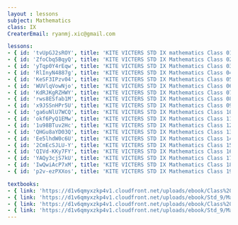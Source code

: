 ```yaml
--- 
layout : lessons 
subject: Mathematics
class: IX
CreaterEmail: ryanmj.xic@gmail.com

lessons: 
- { id: 'tvUpGJ2sROY', title: 'KITE VICTERS STD IX mathematics Class 01 (First Bell-ഫസ്റ്റ് ബെല്‍)' }
- { id: 'ZfoCbq5BqyQ', title: 'KITE VICTERS STD IX Mathematics Class 02 (First Bell-ഫസ്റ്റ് ബെല്‍)' }
- { id: 'yTqp0Y4rEqw', title: 'KITE VICTERS STD IX Mathematics Class 03 (First Bell-ഫസ്റ്റ് ബെല്‍)' }
- { id: 'RlInyN4887g', title: 'KITE VICTERS STD IX Mathematics Class 04 (First Bell-ഫസ്റ്റ് ബെല്‍)' }
- { id: 'KeSF3IPzv04', title: 'KITE VICTERS STD IX Mathematics Class 05 (First Bell-ഫസ്റ്റ് ബെല്‍)' }
- { id: 'WUVlqVowNjo', title: 'KITE VICTERS STD IX Mathematics Class 06 (First Bell-ഫസ്റ്റ് ബെല്‍)' }
- { id: 'KdRJKgRZHWY', title: 'KITE VICTERS STD IX Mathematics Class 07 (First Bell-ഫസ്റ്റ് ബെല്‍)' }
- { id: 'rws8ESfab1M', title: 'KITE VICTERS STD IX Mathematics Class 08 (First Bell-ഫസ്റ്റ് ബെല്‍)' }
- { id: 'x9JSSnHPr5U', title: 'KITE VICTERS STD IX Mathematics Class 09 (First Bell-ഫസ്റ്റ് ബെല്‍)' }
- { id: 'ga6uNlU7WCQ', title: 'KITE VICTERS STD IX Mathematics Class 10 (First Bell-ഫസ്റ്റ് ബെല്‍)' }
- { id: 'okf6PyQ1EMw', title: 'KITE VICTERS STD IX Mathematics Class 11 (First Bell-ഫസ്റ്റ് ബെല്‍)' }
- { id: '1u98BTuv2Hc', title: 'KITE VICTERS STD IX Mathematics Class 12 (First Bell-ഫസ്റ്റ് ബെല്‍)' }
- { id: 'QHGu8aYD03Q', title: 'KITE VICTERS STD IX Mathematics Class 13 (First Bell-ഫസ്റ്റ് ബെല്‍)' }
- { id: 'Ee5lhdW0c6U', title: 'KITE VICTERS STD IX Mathematics Class 14 (First Bell-ഫസ്റ്റ് ബെല്‍)' }
- { id: '2CmEcSJLU-Y', title: 'KITE VICTERS STD IX Mathematics Class 15 (First Bell-ഫസ്റ്റ് ബെല്‍)' }
- { id: 'QIVd-KKy7FY', title: 'KITE VICTERS STD IX Mathematics Class 16 (First Bell-ഫസ്റ്റ് ബെല്‍)' }
- { id: 'YAQy3cjS7kU', title: 'KITE VICTERS STD IX Mathematics Class 17 (First Bell-ഫസ്റ്റ് ബെല്‍)' }
- { id: 'IwQwiAcP7xM', title: 'KITE VICTERS STD IX Mathematics Class 18 (First Bell-ഫസ്റ്റ് ബെല്‍)' }
- { id: 'p2v-ezPXXos', title: 'KITE VICTERS STD IX Mathematics Class 19 (First Bell-ഫസ്റ്റ് ബെല്‍)' }

textbooks:
- { link: 'https://d1v6qmyxzkp4v1.cloudfront.net/uploads/ebook/Class%209/Maths_09_Eng_Part_01/Maths_09_Eng_Part_01.pdf', title: 'Mathematics Part -1' , medium: 'English' }
- { link: 'https://d1v6qmyxzkp4v1.cloudfront.net/uploads/ebook/Std_9/Maths-9(E)_Vol-2/Maths-9(E)_Vol-2.pdf', title: 'Mathematics Part -2' , medium: 'English' }
- { link: 'https://d1v6qmyxzkp4v1.cloudfront.net/uploads/ebook/Class%209/Maths_09_Mal_Part_01/Maths_09_Mal_Part_01.pdf', title: 'Mathematics Part -1' , medium: 'Malayalam' }
- { link: 'https://d1v6qmyxzkp4v1.cloudfront.net/uploads/ebook/Std_9/Maths-9(M)_Vol-2/Maths-9(M)_Vol-2.pdf', title: 'Mathematics Part -2' , medium: 'Malayalam' }
--- 
```

